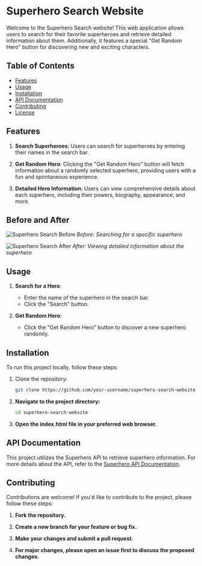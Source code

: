 # Superhero Search Website

Welcome to the Superhero Search website! This web application allows users to search for their favorite superheroes and retrieve detailed information about them. Additionally, it features a special "Get Random Hero" button for discovering new and exciting characters.

## Table of Contents

- [Features](#features)
- [Usage](#usage)
- [Installation](#installation)
- [API Documentation](#api-documentation)
- [Contributing](#contributing)
- [License](#license)

## Features

1. **Search Superheroes**: Users can search for superheroes by entering their names in the search bar.

2. **Get Random Hero**: Clicking the "Get Random Hero" button will fetch information about a randomly selected superhero, providing users with a fun and spontaneous experience.

3. **Detailed Hero Information**: Users can view comprehensive details about each superhero, including their powers, biography, appearance, and more.

## Before and After

![Superhero Search Before](/images/before.png)
*Before: Searching for a specific superhero*

![Superhero Search After](/images/after.png)
*After: Viewing detailed information about the superhero*

## Usage

1. **Search for a Hero**:
   - Enter the name of the superhero in the search bar.
   - Click the "Search" button.

2. **Get Random Hero**:
   - Click the "Get Random Hero" button to discover a new superhero randomly.

## Installation

To run this project locally, follow these steps:

1. Clone the repository:

   ```bash
   git clone https://github.com/your-username/superhero-search-website.git

2. **Navigate to the project directory:**

    ```bash
    cd superhero-search-website
    ```

3. **Open the index.html file in your preferred web browser.**

## API Documentation

This project utilizes the Superhero API to retrieve superhero information. For more details about the API, refer to the [Superhero API Documentation](https://superheroapi.com/).

## Contributing

Contributions are welcome! If you'd like to contribute to the project, please follow these steps:

1. **Fork the repository.**

2. **Create a new branch for your feature or bug fix.**

3. **Make your changes and submit a pull request.**

4. **For major changes, please open an issue first to discuss the proposed changes.**
